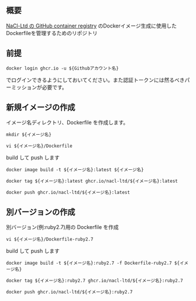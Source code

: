 ## 概要

[NaCl-Ltd の GitHub container registry](https://github.com/orgs/NaCl-Ltd/packages) のDockerイメージ生成に使用したDockerfileを管理するためのリポジトリ

## 前提

```
docker login ghcr.io -u ${Githubアカウント名}
```

でログインできるようにしておいてください。また認証トークンには然るべきパーミッションが必要です。

## 新規イメージの作成

イメージ名ディレクトリ、Dockerfile を作成します。

```
mkdir ${イメージ名}

vi ${イメージ名}/Dockerfile
```

build して push します

```
docker image build -t ${イメージ名}:latest ${イメージ名}

docker tag ${イメージ名}:latest ghcr.io/nacl-ltd/${イメージ名}:latest

docker push ghcr.io/nacl-ltd/${イメージ名}:latest
```

## 別バージョンの作成

別バージョン(例:ruby2.7)用の Dockerfile を作成

```
vi ${イメージ名}/Dockerfile-ruby2.7
```

build して push します

```
docker image build -t ${イメージ名}:ruby2.7 -f Dockerfile-ruby2.7 ${イメージ名}

docker tag ${イメージ名}:ruby2.7 ghcr.io/nacl-ltd/${イメージ名}:ruby2.7

docker push ghcr.io/nacl-ltd/${イメージ名}:ruby2.7
```
